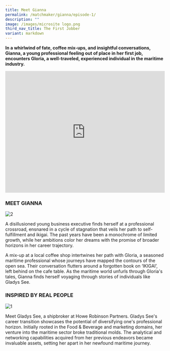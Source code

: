 ```yaml
---
title: Meet Gianna
permalink: /matchmaker/gianna/episode-1/
description: ""
image: /images/microsite logo.png
third_nav_title: The First Jobber
variant: markdown
---
```

**In a whirlwind of fate, coffee mix-ups, and insightful conversations, Gianna, a young professional feeling out of place in her first job, encounters Gloria, a well-traveled, experienced individual in the maritime industry.**

<iframe allowfullscreen="" allow="accelerometer; autoplay; clipboard-write; encrypted-media; gyroscope; picture-in-picture; web-share" frameborder="0" title="YouTube video player" src="https://www.youtube.com/embed/1rbu6PWARtw?si=dDuz8BSxvPsLGLPx" height="385" width="100%"></iframe>

### MEET GIANNA
<img border="0" alt="2" src="https://i.ibb.co/GTDFLDh/2.jpg">

A disillusioned young business executive finds herself at a professional crossroad, ensnared in a cycle of stagnation that veils her path to self-fulfillment and ikigai. The past years have been a monochrome of limited growth, while her ambitions color her dreams with the promise of broader horizons in her career trajectory.

 A mix-up at a local coffee shop intertwines her path with Gloria, a seasoned maritime professional whose journeys have mapped the contours of the open sea. Their conversation flutters around a forgotten book on ‘IKIGAI’, left behind on the cafe table. As the maritime world unfurls through Gloria's tales, Gianna finds herself voyaging through stories of individuals like Gladys See.

### INSPIRED BY REAL PEOPLE

<img border="0" alt="1" src="https://i.ibb.co/WvWgNhw/1.png">

Meet Gladys See, a shipbroker at Howe Robinson Partners. Gladys See's career transition showcases the potential of diversifying one's professional horizon. Initially rooted in the Food &amp; Beverage and marketing domains, her venture into the maritime sector broke traditional molds. The analytical and networking capabilities acquired from her previous endeavors became invaluable assets, setting her apart in her newfound maritime journey.